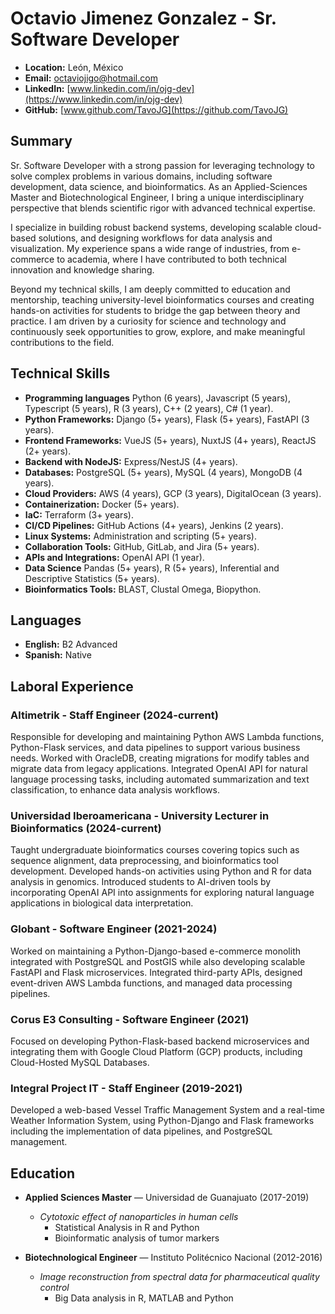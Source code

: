 # Octavio Jimenez Gonzalez - Sr. Software Developer

- **Location:** León, México
- **Email:** [octaviojigo@hotmail.com](mailto:octaviojigo@hotmail.com)
- **LinkedIn:** [www.linkedin.com/in/ojg-dev](https://www.linkedin.com/in/ojg-dev)
- **GitHub:** [www.github.com/TavoJG](https://github.com/TavoJG)

## Summary

Sr. Software Developer with a strong passion for leveraging technology to solve complex problems in various domains, including software development, data science, and bioinformatics. As an Applied-Sciences Master and Biotechnological Engineer, I bring a unique interdisciplinary perspective that blends scientific rigor with advanced technical expertise.

I specialize in building robust backend systems, developing scalable cloud-based solutions, and designing workflows for data analysis and visualization. My experience spans a wide range of industries, from e-commerce to academia, where I have contributed to both technical innovation and knowledge sharing.

Beyond my technical skills, I am deeply committed to education and mentorship, teaching university-level bioinformatics courses and creating hands-on activities for students to bridge the gap between theory and practice. I am driven by a curiosity for science and technology and continuously seek opportunities to grow, explore, and make meaningful contributions to the field.

## Technical Skills

- **Programming languages** Python (6 years), Javascript (5 years), Typescript (5 years), R (3 years), C++ (2 years), C# (1 year).
- **Python Frameworks:** Django (5+ years), Flask (5+ years), FastAPI (3 years).
- **Frontend Frameworks:** VueJS (5+ years), NuxtJS (4+ years), ReactJS (2+ years).
- **Backend with NodeJS:** Express/NestJS (4+ years).
- **Databases:** PostgreSQL (5+ years), MySQL (4 years), MongoDB (4 years).
- **Cloud Providers:** AWS (4 years), GCP (3 years), DigitalOcean (3 years).
- **Containerization:** Docker (5+ years).
- **IaC:** Terraform (3+ years).
- **CI/CD Pipelines:** GitHub Actions (4+ years), Jenkins (2 years).
- **Linux Systems:** Administration and scripting (5+ years).
- **Collaboration Tools:** GitHub, GitLab, and Jira (5+ years).
- **APIs and Integrations:** OpenAI API (1 year).
- **Data Science** Pandas (5+ years), R (5+ years), Inferential and Descriptive Statistics (5+ years).
- **Bioinformatics Tools:** BLAST, Clustal Omega, Biopython.

## Languages

- **English:** B2 Advanced
- **Spanish:** Native

## Laboral Experience

### **Altimetrik** - **Staff Engineer** (2024-current)

Responsible for developing and maintaining Python AWS Lambda functions, Python-Flask services, and data pipelines to support various business needs. Worked with OracleDB, creating migrations for modify tables and migrate data from legacy applications. Integrated OpenAI API for natural language processing tasks, including automated summarization and text classification, to enhance data analysis workflows.

### **Universidad Iberoamericana** - **University Lecturer in Bioinformatics**  (2024-current)

Taught undergraduate bioinformatics courses covering topics such as sequence alignment, data preprocessing, and bioinformatics tool development.
Developed hands-on activities using Python and R for data analysis in genomics. Introduced students to AI-driven tools by incorporating OpenAI API into assignments for exploring natural language applications in biological data interpretation.

### **Globant** - **Software Engineer** (2021-2024)  

Worked on maintaining a Python-Django-based e-commerce monolith integrated with PostgreSQL and PostGIS while also developing scalable FastAPI and Flask microservices. Integrated third-party APIs, designed event-driven AWS Lambda functions, and managed data processing pipelines.

### **Corus E3 Consulting** - **Software Engineer** (2021)

Focused on developing Python-Flask-based backend microservices and integrating them with Google Cloud Platform (GCP) products, including Cloud-Hosted MySQL Databases.

### **Integral Project IT** - **Staff Engineer** (2019-2021)

Developed a web-based Vessel Traffic Management System and a real-time Weather Information System, using Python-Django and Flask frameworks including the implementation of data pipelines, and PostgreSQL management.

## Education

- **Applied Sciences Master** — Universidad de Guanajuato (2017-2019)
  - *Cytotoxic effect of nanoparticles in human cells*
    - Statistical Analysis in R and Python
    - Bioinformatic analysis of tumor markers

- **Biotechnological Engineer** — Instituto Politécnico Nacional (2012-2016)
  - *Image reconstruction from spectral data for pharmaceutical quality control*
    - Big Data analysis in R, MATLAB and Python
